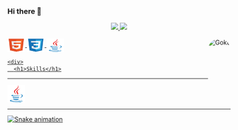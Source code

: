 ### Hi there 👋

<div align="center">
  <a href="https://github.com/L0rdSaiyan">
  <img height="180em" src="https://github-readme-stats.vercel.app/api?username=L0rdSaiyan&show_icons=true&theme=radical&include_all_commits=true&count_private=true"/>
  <img height="180em" src="https://github-readme-stats.vercel.app/api/top-langs/?username=L0rdSaiyan&layout=compact&langs_count=7&theme=radical"/>
</div>
  
  <div style="display: inline_block"><br>
  
  <img align="center" alt="Lordjv-HTML" height="30" width="40" src="https://raw.githubusercontent.com/devicons/devicon/master/icons/html5/html5-original.svg">
  <img align="center" alt="Lordjv-CSS"  height="30" width="40" src="https://raw.githubusercontent.com/devicons/devicon/master/icons/css3/css3-original.svg">
  <img align="center" alt="Lordjv-java" height="30" width="40" src="https://raw.githubusercontent.com/devicons/devicon/master/icons/java/java-original.svg">
    
  <img align="right" alt="Goku" height="150" style="border-radius:50px;" src="https://cdn.discordapp.com/attachments/785669534383079454/785669819759984710/giphy_2.gif">
</div>
  
    <div>
      <h1>Skills</h1>
<div>
  <hr>
    <img align="center" alt="Lordjv-java" height="40" width="40" src="https://raw.githubusercontent.com/devicons/devicon/master/icons/java/java-original.svg">
<hr>
  


  
  
  <div> 
  
  ![Snake animation](https://github.com/L0rdSaiyan/L0rdSaiyan/blob/output/github-contribution-grid-snake.svg)
 
</div>
